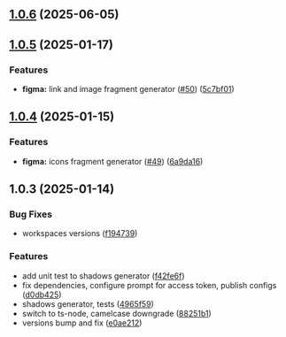 

## [1.0.6](https://github.com/atls/figma/compare/@atls/figma-theme-shadows-generator@1.0.5...@atls/figma-theme-shadows-generator@1.0.6) (2025-06-05)






## [1.0.5](https://github.com/atls/figma/compare/@atls/figma-theme-shadows-generator@1.0.4...@atls/figma-theme-shadows-generator@1.0.5) (2025-01-17)


### Features


* **figma:** link and image fragment generator ([#50](https://github.com/atls/figma/issues/50)) ([5c7bf01](https://github.com/atls/figma/commit/5c7bf013046f44d038a763f9ee2d8ad263c2a69f))



## [1.0.4](https://github.com/atls/figma/compare/@atls/figma-theme-shadows-generator@1.0.3...@atls/figma-theme-shadows-generator@1.0.4) (2025-01-15)

### Features

- **figma:** icons fragment generator ([#49](https://github.com/atls/figma/issues/49)) ([6a9da16](https://github.com/atls/figma/commit/6a9da16b8312ff8a5ea2cb2d46f506f8927b0e3c))

## 1.0.3 (2025-01-14)

### Bug Fixes

- workspaces versions ([f194739](https://github.com/atls/figma/commit/f1947396015b90ce5dbb913549f9ff6bb13059b8))

### Features

- add unit test to shadows generator ([f42fe6f](https://github.com/atls/figma/commit/f42fe6f808fe21a8043fd242acd96effb29271eb))
- fix dependencies, configure prompt for access token, publish configs ([d0db425](https://github.com/atls/figma/commit/d0db42522e5a90b1da9a81afd633ea1cd59002fa))
- shadows generator, tests ([4965f59](https://github.com/atls/figma/commit/4965f59f305c64ab16a7a7afe2ea7abafb7eadb9))
- switch to ts-node, camelcase downgrade ([88251b1](https://github.com/atls/figma/commit/88251b1656f9d21b72a54f797e17a3649d87b540))
- versions bump and fix ([e0ae212](https://github.com/atls/figma/commit/e0ae2123cfe154812d7050e93e2fb150e1a3c331))
